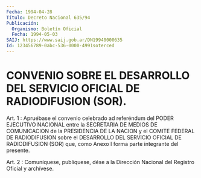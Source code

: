```yaml
---
Fecha: 1994-04-28
Título: Decreto Nacional 635/94
Publicación:
  Organismo: Boletín Oficial
  Fecha: 1994-05-03
SAIJ: https://www.saij.gob.ar/DN19940000635
Id: 123456789-0abc-536-0000-4991soterced
---
```

# CONVENIO SOBRE EL DESARROLLO DEL SERVICIO OFICIAL DE RADIODIFUSION (SOR).

<a id="1"></a>
Art.  1  :  Apruébase  el convenio celebrado ad referéndum del PODER  EJECUTIVO  NACIONAL  entre    la  SECRETARIA  DE  MEDIOS  DE COMUNICACION de la PRESIDENCIA DE LA NACION  y el COMITE FEDERAL DE RADIODIFUSION  sobre  el  DESARROLLO  DEL  SERVICIO    OFICIAL   DE RADIODIFUSION  (SOR)  que,  como Anexo I forma parte integrante del presente.

<a id="2"></a>
Art. 2 : Comuníquese, publíquese, dése a la Dirección Nacional del Registro Oficial y archívese.